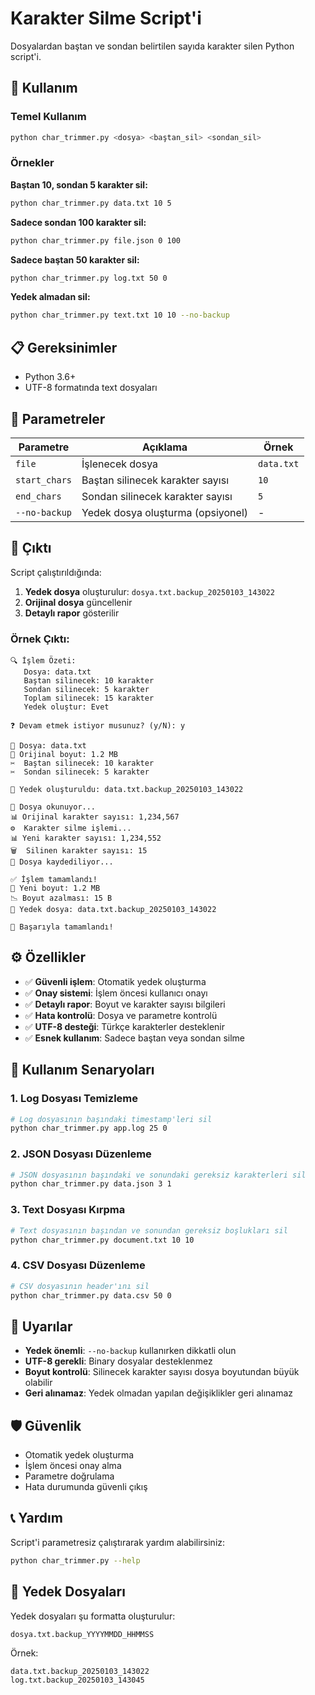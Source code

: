 # Karakter Silme Script'i

Dosyalardan baştan ve sondan belirtilen sayıda karakter silen Python script'i.

## 🚀 Kullanım

### Temel Kullanım
```bash
python char_trimmer.py <dosya> <baştan_sil> <sondan_sil>
```

### Örnekler

**Baştan 10, sondan 5 karakter sil:**
```bash
python char_trimmer.py data.txt 10 5
```

**Sadece sondan 100 karakter sil:**
```bash
python char_trimmer.py file.json 0 100
```

**Sadece baştan 50 karakter sil:**
```bash
python char_trimmer.py log.txt 50 0
```

**Yedek almadan sil:**
```bash
python char_trimmer.py text.txt 10 10 --no-backup
```

## 📋 Gereksinimler

- Python 3.6+
- UTF-8 formatında text dosyaları

## 🔧 Parametreler

| Parametre | Açıklama | Örnek |
|-----------|----------|-------|
| `file` | İşlenecek dosya | `data.txt` |
| `start_chars` | Baştan silinecek karakter sayısı | `10` |
| `end_chars` | Sondan silinecek karakter sayısı | `5` |
| `--no-backup` | Yedek dosya oluşturma (opsiyonel) | - |

## 📁 Çıktı

Script çalıştırıldığında:

1. **Yedek dosya** oluşturulur: `dosya.txt.backup_20250103_143022`
2. **Orijinal dosya** güncellenir
3. **Detaylı rapor** gösterilir

### Örnek Çıktı:
```
🔍 İşlem Özeti:
   Dosya: data.txt
   Baştan silinecek: 10 karakter
   Sondan silinecek: 5 karakter
   Toplam silinecek: 15 karakter
   Yedek oluştur: Evet

❓ Devam etmek istiyor musunuz? (y/N): y

📄 Dosya: data.txt
📏 Orijinal boyut: 1.2 MB
✂️  Baştan silinecek: 10 karakter
✂️  Sondan silinecek: 5 karakter

💾 Yedek oluşturuldu: data.txt.backup_20250103_143022

📖 Dosya okunuyor...
📊 Orijinal karakter sayısı: 1,234,567
⚙️  Karakter silme işlemi...
📊 Yeni karakter sayısı: 1,234,552
🗑️  Silinen karakter sayısı: 15
💾 Dosya kaydediliyor...

✅ İşlem tamamlandı!
📏 Yeni boyut: 1.2 MB
📉 Boyut azalması: 15 B
💾 Yedek dosya: data.txt.backup_20250103_143022

🎉 Başarıyla tamamlandı!
```

## ⚙️ Özellikler

- ✅ **Güvenli işlem**: Otomatik yedek oluşturma
- ✅ **Onay sistemi**: İşlem öncesi kullanıcı onayı
- ✅ **Detaylı rapor**: Boyut ve karakter sayısı bilgileri
- ✅ **Hata kontrolü**: Dosya ve parametre kontrolü
- ✅ **UTF-8 desteği**: Türkçe karakterler desteklenir
- ✅ **Esnek kullanım**: Sadece baştan veya sondan silme

## 🔧 Kullanım Senaryoları

### 1. Log Dosyası Temizleme
```bash
# Log dosyasının başındaki timestamp'leri sil
python char_trimmer.py app.log 25 0
```

### 2. JSON Dosyası Düzenleme
```bash
# JSON dosyasının başındaki ve sonundaki gereksiz karakterleri sil
python char_trimmer.py data.json 3 1
```

### 3. Text Dosyası Kırpma
```bash
# Text dosyasının başından ve sonundan gereksiz boşlukları sil
python char_trimmer.py document.txt 10 10
```

### 4. CSV Dosyası Düzenleme
```bash
# CSV dosyasının header'ını sil
python char_trimmer.py data.csv 50 0
```

## 🚨 Uyarılar

- **Yedek önemli**: `--no-backup` kullanırken dikkatli olun
- **UTF-8 gerekli**: Binary dosyalar desteklenmez
- **Boyut kontrolü**: Silinecek karakter sayısı dosya boyutundan büyük olabilir
- **Geri alınamaz**: Yedek olmadan yapılan değişiklikler geri alınamaz

## 🛡️ Güvenlik

- Otomatik yedek oluşturma
- İşlem öncesi onay alma
- Parametre doğrulama
- Hata durumunda güvenli çıkış

## 📞 Yardım

Script'i parametresiz çalıştırarak yardım alabilirsiniz:
```bash
python char_trimmer.py --help
```

## 🔄 Yedek Dosyaları

Yedek dosyaları şu formatta oluşturulur:
```
dosya.txt.backup_YYYYMMDD_HHMMSS
```

Örnek:
```
data.txt.backup_20250103_143022
log.txt.backup_20250103_143045
```
